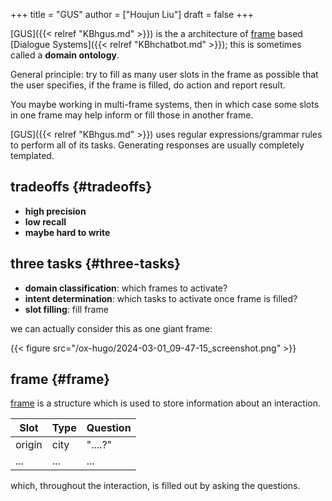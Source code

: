 +++
title = "GUS"
author = ["Houjun Liu"]
draft = false
+++

[GUS]({{< relref "KBhgus.md" >}}) is the a architecture of [frame](#frame) based [Dialogue Systems]({{< relref "KBhchatbot.md" >}}); this is sometimes called a **domain ontology**.

General principle: try to fill as many user slots in the frame as possible that the user specifies, if the frame is filled, do action and report result.

You maybe working in multi-frame systems, then in which case some slots in one frame may help inform or fill those in another frame.

[GUS]({{< relref "KBhgus.md" >}}) uses regular expressions/grammar rules to perform all of its tasks. Generating responses are usually completely templated.


## tradeoffs {#tradeoffs}

-   **high precision**
-   **low recall**
-   **maybe hard to write**


## three tasks {#three-tasks}

-   **domain classification**: which frames to activate?
-   **intent determination**: which tasks to activate once frame is filled?
-   **slot filling**: fill frame

we can actually consider this as one giant frame:

{{< figure src="/ox-hugo/2024-03-01_09-47-15_screenshot.png" >}}


## frame {#frame}

[frame](#frame) is a structure which is used to store information about an interaction.

| Slot   | Type | Question |
|--------|------|----------|
| origin | city | "....?"  |
| ...    | ...  | ...      |

which, throughout the interaction, is filled out by asking the questions.
